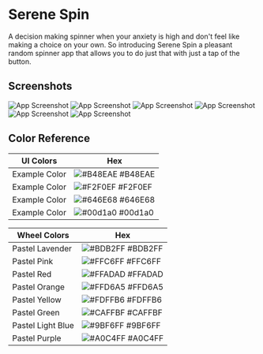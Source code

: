
# Serene Spin

A decision making spinner when your anxiety is high and don't feel like making a choice on your own. So introducing Serene Spin a pleasant random spinner app that allows you to do just that with just a tap of the button.

## Screenshots

![App Screenshot](Images/Screenshots/mainMenuSS.PNG)
![App Screenshot](Images/Screenshots/meditationOptionSS.PNG)
![App Screenshot](Images/Screenshots/yogaOptionSS.PNG)
![App Screenshot](Images/Screenshots/settingsSS1.PNG)
![App Screenshot](Images/Screenshots/settingsSS2PNG.PNG)
![App Screenshot](Images/Screenshots/settingsSS3.PNG)
## Color Reference

| UI Colors             | Hex                                                                |
| ----------------- | ------------------------------------------------------------------ |
| Example Color | ![#B48EAE](Images/Colors/purpleColorStrip.png) #B48EAE |
| Example Color | ![#F2F0EF](https://via.placeholder.com/10/#f2f0ef?text=+) #F2F0EF |
| Example Color | ![#646E68](https://via.placeholder.com/10/646E68?text=+) #646E68 |
| Example Color | ![#00d1a0](https://via.placeholder.com/10/00d1a0?text=+) #00d1a0 |


| Wheel Colors             | Hex                                                                |
| ----------------- | ------------------------------------------------------------------ |
| Pastel Lavender | ![#BDB2FF](https://via.placeholder.com/10/BDB2FF?text=+) #BDB2FF |
| Pastel Pink | ![#FFC6FF](https://via.placeholder.com/10/ffc6ff?text=+) #FFC6FF |
| Pastel Red | ![#FFADAD](https://via.placeholder.com/10/ffadad?text=+) #FFADAD |
| Pastel Orange | ![#FFD6A5](https://via.placeholder.com/10/ffd6a5?text=+) #FFD6A5 |
| Pastel Yellow | ![#FDFFB6](https://via.placeholder.com/10/fdffb6?text=+) #FDFFB6 |
| Pastel Green | ![#CAFFBF](https://via.placeholder.com/10/caffbf?text=+) #CAFFBF |
| Pastel Light Blue | ![#9BF6FF](https://via.placeholder.com/10/9bf6ff?text=+) #9BF6FF |
| Pastel Purple | ![#A0C4FF](https://via.placeholder.com/10/a0c4ff?text=+) #A0C4FF |
